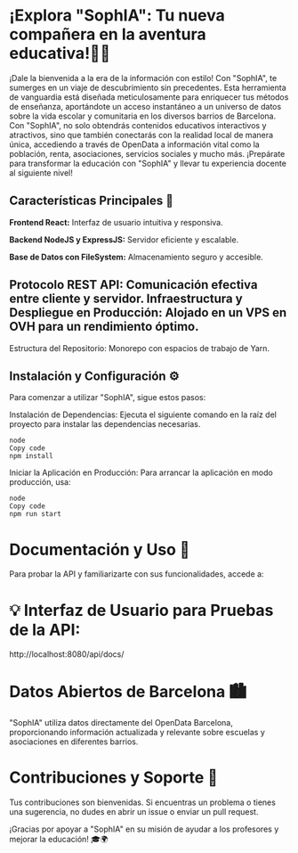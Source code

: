 # ¡Explora "SophIA": Tu nueva compañera en la aventura educativa!👩‍🏫

¡Dale la bienvenida a la era de la información con estilo! Con "SophIA", te sumerges en un viaje de descubrimiento sin precedentes. Esta herramienta de vanguardia está diseñada meticulosamente para enriquecer tus métodos de enseñanza, aportándote un acceso instantáneo a un universo de datos sobre la vida escolar y comunitaria en los diversos barrios de Barcelona. Con "SophIA", no solo obtendrás contenidos educativos interactivos y atractivos, sino que también conectarás con la realidad local de manera única, accediendo a través de OpenData a información vital como la población, renta, asociaciones, servicios sociales y mucho más. ¡Prepárate para transformar la educación con "SophIA" y llevar tu experiencia docente al siguiente nivel!
## Características Principales 🌟
**Frontend React:** Interfaz de usuario intuitiva y responsiva.

**Backend NodeJS y ExpressJS:** Servidor eficiente y escalable.

**Base de Datos con FileSystem:** Almacenamiento seguro y accesible.

Protocolo REST API: Comunicación efectiva entre cliente y servidor.
Infraestructura y Despliegue en Producción: Alojado en un VPS en OVH para un rendimiento óptimo.
---
Estructura del Repositorio: Monorepo con espacios de trabajo de Yarn.
## Instalación y Configuración ⚙️
Para comenzar a utilizar "SophIA", sigue estos pasos:

Instalación de Dependencias:
Ejecuta el siguiente comando en la raíz del proyecto para instalar las dependencias necesarias.
```
node
Copy code
npm install
```

Iniciar la Aplicación en Producción:
Para arrancar la aplicación en modo producción, usa:

```
node
Copy code
npm run start
```

# Documentación y Uso 📖
Para probar la API y familiarizarte con sus funcionalidades, accede a:

# 💡 Interfaz de Usuario para Pruebas de la API:
http://localhost:8080/api/docs/

# Datos Abiertos de Barcelona 🏙️
"SophIA" utiliza datos directamente del OpenData Barcelona, proporcionando información actualizada y relevante sobre escuelas y asociaciones en diferentes barrios.

# Contribuciones y Soporte 🤝
Tus contribuciones son bienvenidas. Si encuentras un problema o tienes una sugerencia, no dudes en abrir un issue o enviar un pull request.

¡Gracias por apoyar a "SophIA" en su misión de ayudar a los profesores y mejorar la educación! 🎓🌍
